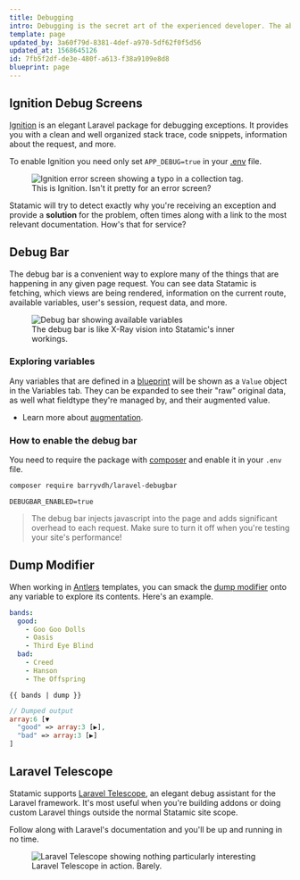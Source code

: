 ```yaml
---
title: Debugging
intro: Debugging is the secret art of the experienced developer. The ability to popping the hood, inspect stack traces, or paw through response objects is important for getting yourself unstuck and on track quickly. Here are some tools Statamic provides to make your job easier.
template: page
updated_by: 3a60f79d-8381-4def-a970-5df62f0f5d56
updated_at: 1568645126
id: 7fb5f2df-de3e-480f-a613-f38a9109e8d8
blueprint: page
---
```

## Ignition Debug Screens

[Ignition][ignition] is an elegant Laravel package for debugging exceptions. It provides you with a clean and well organized stack trace, code snippets, information about the request, and more.

To enable Ignition you need only set `APP_DEBUG=true` in your [.env](/env) file.

<figure>
    <img src="/img/ignition-collection.png" alt="Ignition error screen showing a typo in a collection tag.">
    <figcaption>This is Ignition. Isn't it pretty for an error screen?</figcaption>
</figure>

Statamic will try to detect exactly why you're receiving an exception and provide a **solution** for the problem, often times along with a link to the most relevant documentation. How's that for service?

## Debug Bar

The debug bar is a convenient way to explore many of the things that are happening in any given page request. You can see data Statamic is fetching, which views are being rendered, information on the current route, available variables, user's session, request data, and more.

<figure>
    <img src="/img/debug-bar.png" alt="Debug bar showing available variables">
    <figcaption>The debug bar is like X-Ray vision into Statamic's inner workings.</figcaption>
</figure>

### Exploring variables

Any variables that are defined in a [blueprint](/blueprints) will be shown as a `Value` object in the Variables tab. They can be expanded to see their "raw" original data, as well what fieldtype they're managed by, and their augmented value.

- Learn more about [augmentation](/fields#augmentation).

### How to enable the debug bar

You need to require the package with [composer][composer] and enable it in your `.env` file.

``` bash
composer require barryvdh/laravel-debugbar
```

``` env
DEBUGBAR_ENABLED=true
```

> The debug bar injects javascript into the page and adds significant overhead to each request. Make sure to turn it off when you're testing your site's performance!

## Dump Modifier

When working in [Antlers](/antlers) templates, you can smack the [dump modifier](/modifiers/dump) onto any variable to explore its contents. Here's an example.

``` yaml
bands:
  good:
    - Goo Goo Dolls
    - Oasis
    - Third Eye Blind
  bad:
    - Creed
    - Hanson
    - The Offspring
```

```
{{ bands | dump }}
```

``` php
// Dumped output
array:6 [▼
  "good" => array:3 [▶],
  "bad" => array:3 [▶]
]
```

## Laravel Telescope

Statamic supports [Laravel Telescope][telescope], an elegant debug assistant for the Laravel framework. It's most useful when you're building addons or doing custom Laravel things outside the normal Statamic site scope.

Follow along with Laravel's documentation and you'll be up and running in no time.

<figure>
    <img src="/img/laravel-telescope.png" alt="Laravel Telescope showing nothing particularly interesting">
    <figcaption>Laravel Telescope in action. Barely.</figcaption>
</figure>

[composer]: https://getcomposer.org/
[ignition]: https://flareapp.io/docs/ignition-for-laravel/introduction
[telescope]: https://laravel.com/docs/6.x/telescope